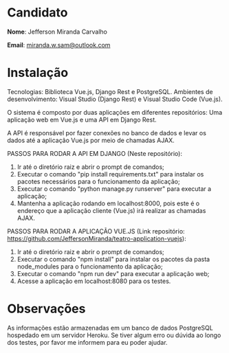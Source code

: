 # Candidato

**Nome**: Jefferson Miranda Carvalho

**Email**: miranda.w.sam@outlook.com

# Instalação

Tecnologias: Biblioteca Vue.js, Django Rest e PostgreSQL.
Ambientes de desenvolvimento: Visual Studio (Django Rest) e Visual Studio Code (Vue.js).

O sistema é composto por duas aplicações em diferentes repositórios: Uma aplicação web em Vue.js e uma API em Django Rest.

A API é responsável por fazer conexões no banco de dados e levar os dados até a aplicação Vue.js por meio de chamadas AJAX.

PASSOS PARA RODAR A API EM DJANGO (Neste repositório):

1. Ir até o diretório raiz e abrir o prompt de comandos;
2. Executar o comando "pip install requirements.txt" para instalar os pacotes necessários para o funcionamento da aplicação;
3. Executar o comando "python manage.py runserver" para executar a aplicação;
4. Mantenha a aplicação rodando em localhost:8000, pois este é o endereço que a aplicação cliente (Vue.js) irá realizar as chamadas AJAX.

PASSOS PARA RODAR A APLICAÇÃO VUE.JS (Link repositório: https://github.com/JeffersonMiranda/teatro-application-vuejs):

1. Ir até o diretório raiz e abrir o prompt de comandos;
2. Executar o comando "npm install" para instalar os pacotes da pasta node_modules para o funcionamento da aplicação;
3. Executar o comando "npm run dev" para executar a aplicação web;
4. Acesse a aplicação em localhost:8080 para os testes. 

# Observações

As informações estão armazenadas em um banco de dados PostgreSQL hospedado em um servidor Heroku. Se tiver algum erro ou dúvida ao longo dos testes, por favor me informem para eu poder ajudar. 
